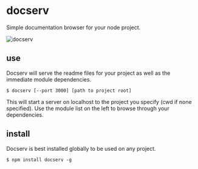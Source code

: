 # docserv

Simple documentation browser for your node project.

![docserv](//shtylman.github.com/docserv/docserv_window.png)

## use

Docserv will serve the readme files for your project as well as the immediate module dependencies.

```
$ docserv [--port 3000] [path to project root]
```

This will start a server on localhost to the project you specify (cwd if none specified). Use the module list on the left to browse through your dependencies.

## install

Docserv is best installed globally to be used on any project.

```
$ npm install docserv -g
```
